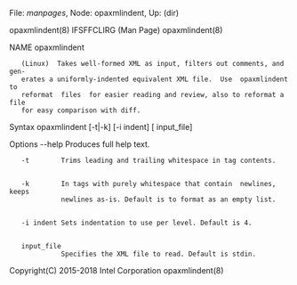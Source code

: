 File: *manpages*,  Node: opaxmlindent,  Up: (dir)


opaxmlindent(8)              IFSFFCLIRG (Man Page)             opaxmlindent(8)



NAME
       opaxmlindent



       (Linux)  Takes well-formed XML as input, filters out comments, and gen‐
       erates a uniformly-indented equivalent XML file.  Use  opaxmlindent  to
       reformat  files  for easier reading and review, also to reformat a file
       for easy comparison with diff.

Syntax
       opaxmlindent [-t|-k] [-i indent] [ input_file]

Options
       --help    Produces full help text.


       -t        Trims leading and trailing whitespace in tag contents.


       -k        In tags with purely whitespace that contain  newlines,  keeps
                 newlines as-is. Default is to format as an empty list.


       -i indent Sets indentation to use per level. Default is 4.


       input_file
                 Specifies the XML file to read. Default is stdin.



Copyright(C) 2015-2018         Intel Corporation               opaxmlindent(8)
